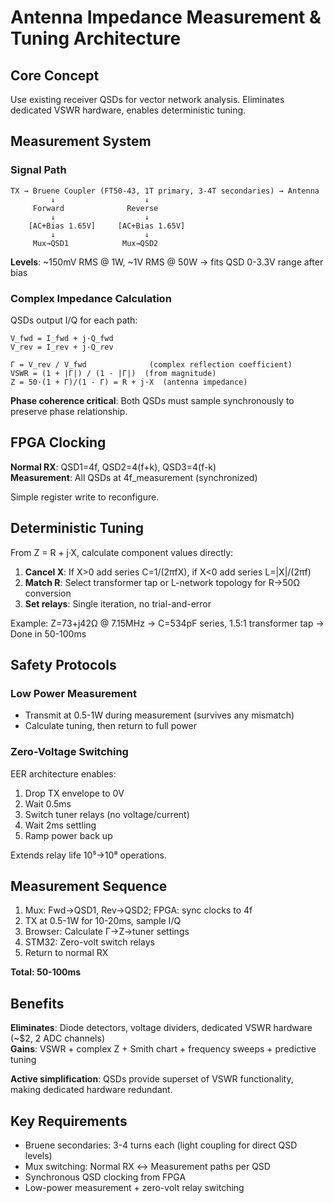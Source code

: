 # Antenna Impedance Measurement & Tuning Architecture

## Core Concept

Use existing receiver QSDs for vector network analysis. Eliminates dedicated VSWR hardware, enables deterministic tuning.

## Measurement System

### Signal Path
```
TX → Bruene Coupler (FT50-43, 1T primary, 3-4T secondaries) → Antenna
         ↓                    ↓
     Forward              Reverse
         ↓                    ↓
    [AC+Bias 1.65V]     [AC+Bias 1.65V]
         ↓                    ↓
     Mux→QSD1            Mux→QSD2
```

**Levels**: ~150mV RMS @ 1W, ~1V RMS @ 50W → fits QSD 0-3.3V range after bias

### Complex Impedance Calculation

QSDs output I/Q for each path:
```
V_fwd = I_fwd + j·Q_fwd
V_rev = I_rev + j·Q_rev

Γ = V_rev / V_fwd              (complex reflection coefficient)
VSWR = (1 + |Γ|) / (1 - |Γ|)  (from magnitude)
Z = 50·(1 + Γ)/(1 - Γ) = R + j·X  (antenna impedance)
```

**Phase coherence critical**: Both QSDs must sample synchronously to preserve phase relationship.

## FPGA Clocking

**Normal RX**: QSD1=4f, QSD2=4(f+k), QSD3=4(f-k)  
**Measurement**: All QSDs at 4f_measurement (synchronized)

Simple register write to reconfigure.

## Deterministic Tuning

From Z = R + j·X, calculate component values directly:

1. **Cancel X**: If X>0 add series C=1/(2πfX), if X<0 add series L=|X|/(2πf)
2. **Match R**: Select transformer tap or L-network topology for R→50Ω conversion
3. **Set relays**: Single iteration, no trial-and-error

Example: Z=73+j42Ω @ 7.15MHz → C=534pF series, 1.5:1 transformer tap → Done in 50-100ms

## Safety Protocols

### Low Power Measurement
- Transmit at 0.5-1W during measurement (survives any mismatch)
- Calculate tuning, then return to full power

### Zero-Voltage Switching
EER architecture enables:
1. Drop TX envelope to 0V
2. Wait 0.5ms
3. Switch tuner relays (no voltage/current)
4. Wait 2ms settling
5. Ramp power back up

Extends relay life 10⁵→10⁸ operations.

## Measurement Sequence

1. Mux: Fwd→QSD1, Rev→QSD2; FPGA: sync clocks to 4f
2. TX at 0.5-1W for 10-20ms, sample I/Q
3. Browser: Calculate Γ→Z→tuner settings
4. STM32: Zero-volt switch relays
5. Return to normal RX

**Total: 50-100ms**

## Benefits

**Eliminates**: Diode detectors, voltage dividers, dedicated VSWR hardware (~$2, 2 ADC channels)  
**Gains**: VSWR + complex Z + Smith chart + frequency sweeps + predictive tuning

**Active simplification**: QSDs provide superset of VSWR functionality, making dedicated hardware redundant.

## Key Requirements

- Bruene secondaries: 3-4 turns each (light coupling for direct QSD levels)
- Mux switching: Normal RX ↔ Measurement paths per QSD
- Synchronous QSD clocking from FPGA
- Low-power measurement + zero-volt relay switching
